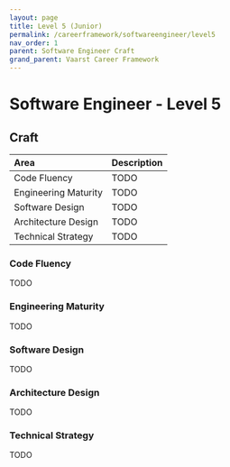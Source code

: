 ```yaml
---
layout: page
title: Level 5 (Junior)
permalink: /careerframework/softwareengineer/level5
nav_order: 1
parent: Software Engineer Craft
grand_parent: Vaarst Career Framework
---
```


# Software Engineer - Level 5

## Craft

|Area          | Description       |
|:-------------|:------------------|
| Code Fluency | TODO |
| Engineering Maturity | TODO |
| Software Design | TODO |
| Architecture Design | TODO |
| Technical Strategy | TODO |

### Code Fluency
TODO

### Engineering Maturity
TODO

### Software Design
TODO

### Architecture Design
TODO

### Technical Strategy
TODO